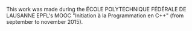 This work was made during the ÉCOLE POLYTECHNIQUE FÉDÉRALE DE LAUSANNE EPFL's MOOC "Initiation à la Programmation en C++" (from september to november 2015).